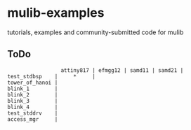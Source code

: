 # mulib-examples
tutorials, examples and community-submitted code for mulib

## ToDo

```
                 attiny817 | efmgg12 | samd11 | samd21 |
test_stdbsp    |     *     |
tower_of_hanoi |
blink_1        |
blink_2        |
blink_3        |
blink_4        |
test_stddrv    |
access_mgr     |

```
